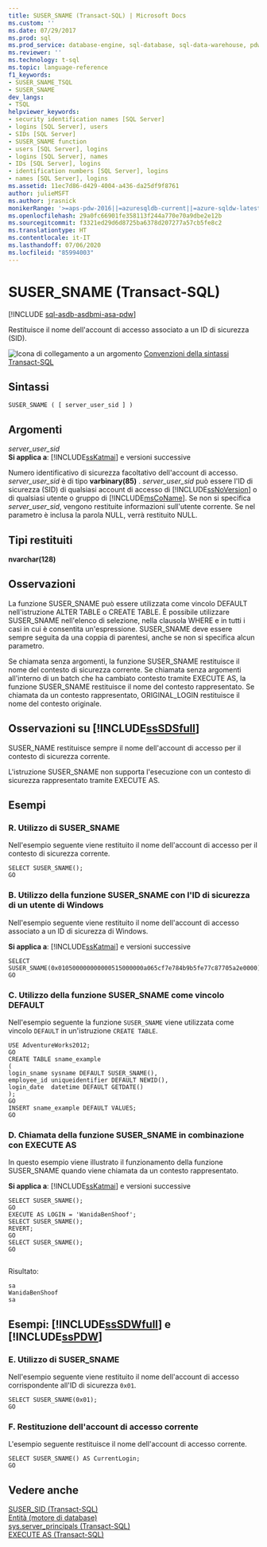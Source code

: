 ```yaml
---
title: SUSER_SNAME (Transact-SQL) | Microsoft Docs
ms.custom: ''
ms.date: 07/29/2017
ms.prod: sql
ms.prod_service: database-engine, sql-database, sql-data-warehouse, pdw
ms.reviewer: ''
ms.technology: t-sql
ms.topic: language-reference
f1_keywords:
- SUSER_SNAME_TSQL
- SUSER_SNAME
dev_langs:
- TSQL
helpviewer_keywords:
- security identification names [SQL Server]
- logins [SQL Server], users
- SIDs [SQL Server]
- SUSER_SNAME function
- users [SQL Server], logins
- logins [SQL Server], names
- IDs [SQL Server], logins
- identification numbers [SQL Server], logins
- names [SQL Server], logins
ms.assetid: 11ec7d86-d429-4004-a436-da25df9f8761
author: julieMSFT
ms.author: jrasnick
monikerRange: '>=aps-pdw-2016||=azuresqldb-current||=azure-sqldw-latest||>=sql-server-2016||=sqlallproducts-allversions||>=sql-server-linux-2017||=azuresqldb-mi-current'
ms.openlocfilehash: 29a0fc66901fe358113f244a770e70a9dbe2e12b
ms.sourcegitcommit: f3321ed29d6d8725ba6378d207277a57cb5fe8c2
ms.translationtype: HT
ms.contentlocale: it-IT
ms.lasthandoff: 07/06/2020
ms.locfileid: "85994003"
---
```

# <a name="suser_sname-transact-sql"></a>SUSER_SNAME (Transact-SQL)
[!INCLUDE [sql-asdb-asdbmi-asa-pdw](../../includes/applies-to-version/sql-asdb-asdbmi-asa-pdw.md)]

  Restituisce il nome dell'account di accesso associato a un ID di sicurezza (SID).  
  
 ![Icona di collegamento a un argomento](../../database-engine/configure-windows/media/topic-link.gif "Icona di collegamento a un argomento") [Convenzioni della sintassi Transact-SQL](../../t-sql/language-elements/transact-sql-syntax-conventions-transact-sql.md)  
  
## <a name="syntax"></a>Sintassi  
  
```  
SUSER_SNAME ( [ server_user_sid ] )   
```  
  
## <a name="arguments"></a>Argomenti  
 *server_user_sid*  
**Si applica a**: [!INCLUDE[ssKatmai](../../includes/sskatmai-md.md)] e versioni successive
  
 Numero identificativo di sicurezza facoltativo dell'account di accesso. *server_user_sid* è di tipo **varbinary(85)** . *server_user_sid* può essere l'ID di sicurezza (SID) di qualsiasi account di accesso di [!INCLUDE[ssNoVersion](../../includes/ssnoversion-md.md)] o di qualsiasi utente o gruppo di [!INCLUDE[msCoName](../../includes/msconame-md.md)]. Se non si specifica *server_user_sid*, vengono restituite informazioni sull'utente corrente. Se nel parametro è inclusa la parola NULL, verrà restituito NULL.  
  
## <a name="return-types"></a>Tipi restituiti  
 **nvarchar(128)**  
  
## <a name="remarks"></a>Osservazioni  
 La funzione SUSER_SNAME può essere utilizzata come vincolo DEFAULT nell'istruzione ALTER TABLE o CREATE TABLE. È possibile utilizzare SUSER_SNAME nell'elenco di selezione, nella clausola WHERE e in tutti i casi in cui è consentita un'espressione. SUSER_SNAME deve essere sempre seguita da una coppia di parentesi, anche se non si specifica alcun parametro.  
  
 Se chiamata senza argomenti, la funzione SUSER_SNAME restituisce il nome del contesto di sicurezza corrente. Se chiamata senza argomenti all'interno di un batch che ha cambiato contesto tramite EXECUTE AS, la funzione SUSER_SNAME restituisce il nome del contesto rappresentato. Se chiamata da un contesto rappresentato, ORIGINAL_LOGIN restituisce il nome del contesto originale.  
  
## <a name="sssdsfull-remarks"></a>Osservazioni su [!INCLUDE[ssSDSfull](../../includes/sssdsfull-md.md)]  
 SUSER_NAME restituisce sempre il nome dell'account di accesso per il contesto di sicurezza corrente.  
  
 L'istruzione SUSER_SNAME non supporta l'esecuzione con un contesto di sicurezza rappresentato tramite EXECUTE AS.  
  
## <a name="examples"></a>Esempi  
  
### <a name="a-using-suser_sname"></a>R. Utilizzo di SUSER_SNAME  
 Nell'esempio seguente viene restituito il nome dell'account di accesso per il contesto di sicurezza corrente.  
  
```  
SELECT SUSER_SNAME();  
GO  
```  
  
### <a name="b-using-suser_sname-with-a-windows-user-security-id"></a>B. Utilizzo della funzione SUSER_SNAME con l'ID di sicurezza di un utente di Windows  
 Nell'esempio seguente viene restituito il nome dell'account di accesso associato a un ID di sicurezza di Windows.  
  
**Si applica a**: [!INCLUDE[ssKatmai](../../includes/sskatmai-md.md)] e versioni successive
  
```  
SELECT SUSER_SNAME(0x010500000000000515000000a065cf7e784b9b5fe77c87705a2e0000);  
GO  
```  
  
### <a name="c-using-suser_sname-as-a-default-constraint"></a>C. Utilizzo della funzione SUSER_SNAME come vincolo DEFAULT  
 Nell'esempio seguente la funzione `SUSER_SNAME` viene utilizzata come vincolo `DEFAULT` in un'istruzione `CREATE TABLE`.  
  
```  
USE AdventureWorks2012;  
GO  
CREATE TABLE sname_example  
(  
login_sname sysname DEFAULT SUSER_SNAME(),  
employee_id uniqueidentifier DEFAULT NEWID(),  
login_date  datetime DEFAULT GETDATE()  
);   
GO  
INSERT sname_example DEFAULT VALUES;  
GO  
```  
  
### <a name="d-calling-suser_sname-in-combination-with-execute-as"></a>D. Chiamata della funzione SUSER_SNAME in combinazione con EXECUTE AS  
 In questo esempio viene illustrato il funzionamento della funzione SUSER_SNAME quando viene chiamata da un contesto rappresentato.  
  
**Si applica a**: [!INCLUDE[ssKatmai](../../includes/sskatmai-md.md)] e versioni successive
  
```  
SELECT SUSER_SNAME();  
GO  
EXECUTE AS LOGIN = 'WanidaBenShoof';  
SELECT SUSER_SNAME();  
REVERT;  
GO  
SELECT SUSER_SNAME();  
GO  
  
```  
  
 Risultato:  
  
 ```
sa  
WanidaBenShoof  
sa
```  
  
## <a name="examples-sssdwfull-and-sspdw"></a>Esempi: [!INCLUDE[ssSDWfull](../../includes/sssdwfull-md.md)] e [!INCLUDE[ssPDW](../../includes/sspdw-md.md)]  
  
### <a name="e-using-suser_sname"></a>E. Utilizzo di SUSER_SNAME  
 Nell'esempio seguente viene restituito il nome dell'account di accesso corrispondente all'ID di sicurezza `0x01`.  
  
```  
SELECT SUSER_SNAME(0x01);  
GO  
```  
  
### <a name="f-returning-the-current-login"></a>F. Restituzione dell'account di accesso corrente  
 L'esempio seguente restituisce il nome dell'account di accesso corrente.  
  
```  
SELECT SUSER_SNAME() AS CurrentLogin;  
GO  
```  
  
## <a name="see-also"></a>Vedere anche  
 [SUSER_SID &#40;Transact-SQL&#41;](../../t-sql/functions/suser-sid-transact-sql.md)   
 [Entità &#40;motore di database&#41;](../../relational-databases/security/authentication-access/principals-database-engine.md)   
 [sys.server_principals &#40;Transact-SQL&#41;](../../relational-databases/system-catalog-views/sys-server-principals-transact-sql.md)   
 [EXECUTE AS &#40;Transact-SQL&#41;](../../t-sql/statements/execute-as-transact-sql.md)  
  
  

